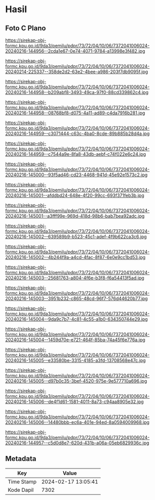 # Hasil

## Foto C Plano

https://sirekap-obj-formc.kpu.go.id/9da3/pemilu/pdpr/73/72/04/10/06/7372041006024-20240216-144956--2cda1e67-0e74-4071-9784-a13998e3f482.jpg

https://sirekap-obj-formc.kpu.go.id/9da3/pemilu/pdpr/73/72/04/10/06/7372041006024-20240214-225337--358de2d2-63e2-4bee-a986-203f7db9095f.jpg

https://sirekap-obj-formc.kpu.go.id/9da3/pemilu/pdpr/73/72/04/10/06/7372041006024-20240216-144958--b209abf8-3493-49ca-97f0-88cd339862c4.jpg

https://sirekap-obj-formc.kpu.go.id/9da3/pemilu/pdpr/73/72/04/10/06/7372041006024-20240216-144958--08768bf8-d075-4a11-ad89-c4da7916b281.jpg

https://sirekap-obj-formc.kpu.go.id/9da3/pemilu/pdpr/73/72/04/10/06/7372041006024-20240216-144959--c3071444-c63c-4ba0-8cde-89b885b28d4a.jpg

https://sirekap-obj-formc.kpu.go.id/9da3/pemilu/pdpr/73/72/04/10/06/7372041006024-20240216-144959--c7544a9e-8fa8-43db-aebf-c74f022e6c24.jpg

https://sirekap-obj-formc.kpu.go.id/9da3/pemilu/pdpr/73/72/04/10/06/7372041006024-20240216-145000--93f5ad46-cd23-4468-941d-45e92e1573c2.jpg

https://sirekap-obj-formc.kpu.go.id/9da3/pemilu/pdpr/73/72/04/10/06/7372041006024-20240216-145001--afddbd24-648e-4f20-99cc-693f371feb3b.jpg

https://sirekap-obj-formc.kpu.go.id/9da3/pemilu/pdpr/73/72/04/10/06/7372041006024-20240216-145001--a3fff99e-969d-418d-98b6-bab7bea92adc.jpg

https://sirekap-obj-formc.kpu.go.id/9da3/pemilu/pdpr/73/72/04/10/06/7372041006024-20240216-145002--639589b9-b523-45c1-adef-4f9b622ca3c6.jpg

https://sirekap-obj-formc.kpu.go.id/9da3/pemilu/pdpr/73/72/04/10/06/7372041006024-20240216-145002--4b244f9a-a4cd-4fac-8f87-6e0e9cc1bd53.jpg

https://sirekap-obj-formc.kpu.go.id/9da3/pemilu/pdpr/73/72/04/10/06/7372041006024-20240216-145003--25681763-a804-4f6e-b3f8-f6a54413f5ad.jpg

https://sirekap-obj-formc.kpu.go.id/9da3/pemilu/pdpr/73/72/04/10/06/7372041006024-20240216-145003--3951b232-c865-48cd-96f7-576d44620b77.jpg

https://sirekap-obj-formc.kpu.go.id/9da3/pemilu/pdpr/73/72/04/10/06/7372041006024-20240216-145004--9da9c7b7-4c81-4c55-a1b0-634350744e29.jpg

https://sirekap-obj-formc.kpu.go.id/9da3/pemilu/pdpr/73/72/04/10/06/7372041006024-20240216-145004--1459d70e-e721-464f-85ba-74a45f6e776a.jpg

https://sirekap-obj-formc.kpu.go.id/9da3/pemilu/pdpr/73/72/04/10/06/7372041006024-20240216-145005--e33580be-3315-4185-a3fd-13708568e47c.jpg

https://sirekap-obj-formc.kpu.go.id/9da3/pemilu/pdpr/73/72/04/10/06/7372041006024-20240216-145005--d97b0c35-3bef-4520-975e-9e577710a696.jpg

https://sirekap-obj-formc.kpu.go.id/9da3/pemilu/pdpr/73/72/04/10/06/7372041006024-20240216-145006--de4f1d61-1581-4011-8a73-c94aa8905e32.jpg

https://sirekap-obj-formc.kpu.go.id/9da3/pemilu/pdpr/73/72/04/10/06/7372041006024-20240216-145006--14480bbb-ec6a-401e-94ed-8a0594009968.jpg

https://sirekap-obj-formc.kpu.go.id/9da3/pemilu/pdpr/73/72/04/10/06/7372041006024-20240216-144957--c5d0d8e7-620d-431b-a06a-05eb6829936c.jpg


## Metadata

| Key        | Value               |
| ---------- | ------------------- |
| Time Stamp | 2024-02-17 13:05:41 |
| Kode Dapil | 7302                |



